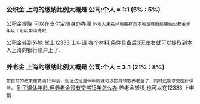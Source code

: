
### 公积金 上海的缴纳比例大概是 公司:个人 = 1:1 (5%  : 5%)
[公积金提取](https://zhuanlan.zhihu.com/p/163101699) 可以在支付宝随身办办理
```外地人未在异地缴存且本地没有继续缴纳公积金半年以上可以申请提取```

[公积金转到外地](http://sh.bendibao.com/zffw/2022413/250896.shtm) 掌上12333 上申请 各个材料,条件具备后3天左右就可以提取到本人上海的银行账户上了.


### 养老金 上海的缴纳比例大概是 公司:个人 = 3:1 (21%  : 8%)
```按目前的政策缴费满15年后，到达法定退休年龄就可以按月领取养老金了，同时还能享受医疗保险。```
[到了退休年龄,但养老金没有交够15年怎么办](http://sh.bendibao.com/zffw/2022128/248062.shtm) 
养老金转移,也可以在12333 上申请


